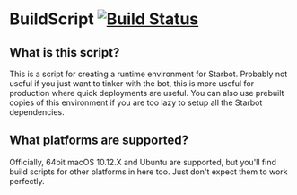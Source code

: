 # BuildScript [![Build Status](https://travis-ci.org/StarbotDiscord/BuildScript.svg?branch=master)](https://travis-ci.org/StarbotDiscord/BuildScript)

## What is this script?
This is a script for creating a runtime environment for Starbot. Probably not useful if you
just want to tinker with the bot, this is more useful for production where quick deployments
are useful. You can also use prebuilt copies of this environment if you are too lazy to
setup all the Starbot dependencies.

## What platforms are supported?
Officially, 64bit macOS 10.12.X and Ubuntu are supported, but you'll find build scripts for other platforms in here too. Just don't expect them to work perfectly.